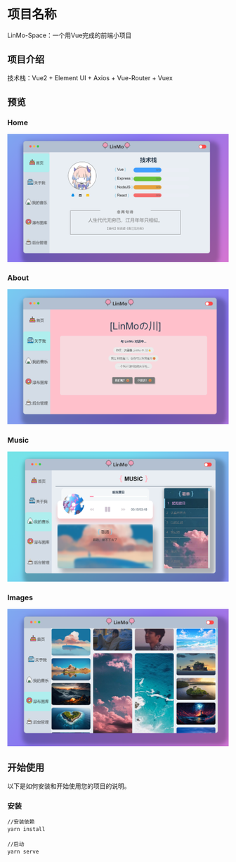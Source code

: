 # 项目名称

LinMo-Space：一个用Vue完成的前端小项目

## 项目介绍

技术栈：Vue2 + Element UI + Axios + Vue-Router + Vuex

## 预览

### Home
![](https://raw.githubusercontent.com/Karensky/myspace-Lin/master/public/imgs/text1.png)

### About
![](https://raw.githubusercontent.com/Karensky/myspace-Lin/master/public/imgs/text2.png)

### Music
![](https://raw.githubusercontent.com/Karensky/myspace-Lin/master/public/imgs/text3.png)

### Images
![](https://raw.githubusercontent.com/Karensky/myspace-Lin/master/public/imgs/text4.png)

## 开始使用

以下是如何安装和开始使用您的项目的说明。

### 安装

```bash
//安装依赖
yarn install

//启动
yarn serve
